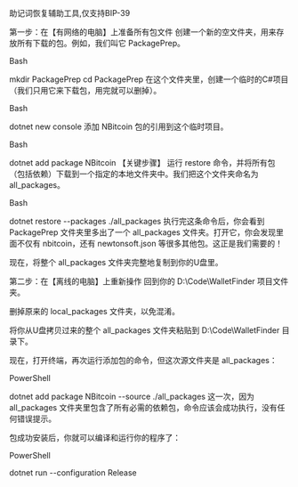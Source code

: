 助记词恢复辅助工具,仅支持BIP-39

第一步：在【有网络的电脑】上准备所有包文件
创建一个新的空文件夹，用来存放所有下载的包。例如，我们叫它 PackagePrep。

Bash

mkdir PackagePrep
cd PackagePrep
在这个文件夹里，创建一个临时的C#项目（我们只用它来下载包，用完就可以删掉）。

Bash

dotnet new console
添加 NBitcoin 包的引用到这个临时项目。

Bash

dotnet add package NBitcoin
【关键步骤】 运行 restore 命令，并将所有包（包括依赖）下载到一个指定的本地文件夹中。我们把这个文件夹命名为 all_packages。

Bash

dotnet restore --packages ./all_packages
执行完这条命令后，你会看到 PackagePrep 文件夹里多出了一个 all_packages 文件夹。打开它，你会发现里面不仅有 nbitcoin，还有 newtonsoft.json 等很多其他包。这正是我们需要的！

现在，将整个 all_packages 文件夹完整地复制到你的U盘里。

第二步：在【离线的电脑】上重新操作
回到你的 D:\Code\WalletFinder 项目文件夹。

删掉原来的 local_packages 文件夹，以免混淆。

将你从U盘拷贝过来的整个 all_packages 文件夹粘贴到 D:\Code\WalletFinder 目录下。

现在，打开终端，再次运行添加包的命令，但这次源文件夹是 all_packages：

PowerShell

dotnet add package NBitcoin --source ./all_packages
这一次，因为 all_packages 文件夹里包含了所有必需的依赖包，命令应该会成功执行，没有任何错误提示。

包成功安装后，你就可以编译和运行你的程序了：

PowerShell

dotnet run --configuration Release
